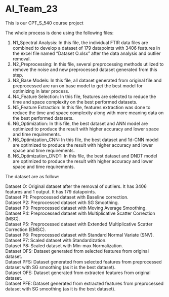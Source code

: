 # AI_Team_23
This is our CPT_S_540 course project <br>

The whole process is done using the following files:
1.	N1_Spectral Analysis: In this file, the individual FTIR data files are combined to develop a dataset of 179 datapoints with 3406 features in the excel file named “Dataset O.xlsx” after the data analysis and outlier removal.
2.	N2_Preprocessing: In this file, several preprocessing methods utilized to remove the noise and new preprocessed dataset generated from this step.
3.	N3_Base Models: In this file, all dataset generated from original file and preprocessed are run on base model to get the best model for optimizing in later process.
4.	N4_Feature Selection: In this file, features are selected to reduce the time and space complexity on the best performed datasets.
5.	N5_Feature Extraction: In this file, features extraction was done to reduce the time and space complexity along with more meaning data on the best performed datasets.
6.	N6_Optimization: In this file, the best dataset and ANN model are optimized to produce the result with higher accuracy and lower space and time requirements.
7.	N6_Optimization_CNN: In this file, the best dataset and 1d-CNN model are optimized to produce the result with higher accuracy and lower space and time requirements.
8.	N6_Optimization_DNDT: In this file, the best dataset and DNDT model are optimized to produce the result with higher accuracy and lower space and time requirements.

The dataset are as follow:

Dataset O: Original dataset after the removal of outliers. It has 3406 features and 1 output. It has 179 datapoints.  <br>
Dataset P1: Preprocessed dataset with Baseline correction.  <br>
Dataset P2: Preprocessed dataset with SG Smoothing.  <br>
Dataset P3: Preprocessed dataset with Moving Average Smoothing.  <br>
Dataset P4: Preprocessed dataset with Multiplicative Scatter Correction (MSC).  <br>
Dataset P5: Preprocessed dataset with Extended Multiplicative Scatter Correction (EMSC).  <br>
Dataset P6: Preprocessed dataset with Standard Normal Variate (SNV). <br>
Dataset P7: Scaled dataset with Standardization.  <br>
Dataset P8: Scaled dataset with Min-max Normalization. <br>
Dataset OFS: Dataset generated from selected features from original dataset. <br>
Dataset PFS: Dataset generated from selected features from preprocessed dataset with SG smoothing (as it is the best dataset). <br>
Dataset OFE: Dataset generated from extracted features from original dataset. <br>
Dataset PFE: Dataset generated from extracted features from preprocessed dataset with SG smoothing (as it is the best dataset).

